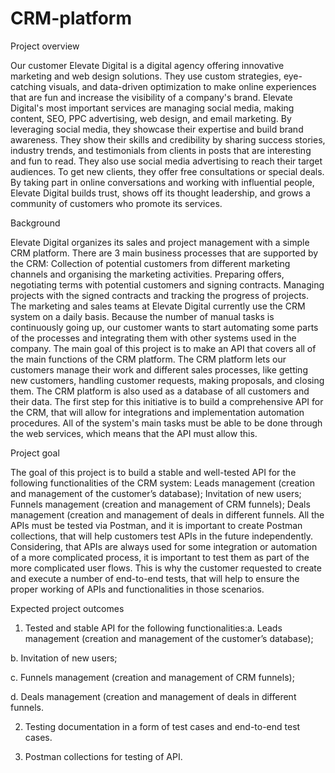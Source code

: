 # CRM-platform
Project overview 

Our customer Elevate Digital is a digital agency offering innovative marketing and web design solutions. They use custom strategies, eye-catching visuals, and data-driven optimization to make online experiences that are fun and increase the visibility of a company's brand.
Elevate Digital's most important services are managing social media, making content, SEO, PPC advertising, web design, and email marketing. By leveraging social media, they showcase their expertise and build brand awareness. They show their skills and credibility by sharing success stories, industry trends, and testimonials from clients in posts that are interesting and fun to read. They also use social media advertising to reach their target audiences. To get new clients, they offer free consultations or special deals. By taking part in online conversations and working with influential people, Elevate Digital builds trust, shows off its thought leadership, and grows a community of customers who promote its services.

Background

Elevate Digital organizes its sales and project management with a simple CRM platform. There are 3 main business processes that are supported by the CRM:
Collection of potential customers from different marketing channels and organising the marketing activities.
Preparing offers, negotiating terms with potential customers and signing contracts.
Managing projects with the signed contracts and tracking the progress of projects.
The marketing and sales teams at Elevate Digital currently use the CRM system on a daily basis. Because the number of manual tasks is continuously going up, our customer wants to start automating some parts of the processes and integrating them with other systems used in the company.
The main goal of this project is to make an API that covers all of the main functions of the CRM platform. The CRM platform lets our customers manage their work and different sales processes, like getting new customers, handling customer requests, making proposals, and closing them. The CRM platform is also used as a database of all customers and their data. The first step for this initiative is to build a comprehensive API for the CRM, that will allow for integrations and implementation automation procedures. All of the system's main tasks must be able to be done through the web services, which means that the API must allow this.

Project goal

The goal of this project is to build a stable and well-tested API for the following functionalities of the CRM system:
Leads management (creation and management of the customer’s database);
Invitation of new users;
Funnels management (creation and management of CRM funnels);
Deals management (creation and management of deals in different funnels.
All the APIs must be tested via Postman, and it is important to create Postman collections, that will help customers test APIs in the future independently.
Considering, that APIs are always used for some integration or automation of a more complicated process, it is important to test them as part of the more complicated user flows. This is why the customer requested to create and execute a number of end-to-end tests, that will help to ensure the proper working of APIs and functionalities in those scenarios.

Expected project outcomes

1. Tested and stable API for the following functionalities:a. Leads management (creation and management of the customer’s database);
   
  b. Invitation of new users;

  c. Funnels management (creation and management of CRM funnels);

  d. Deals management (creation and management of deals in different funnels. 

2. Testing documentation in a form of test cases and end-to-end test cases.
   
4. Postman collections for testing of API.
